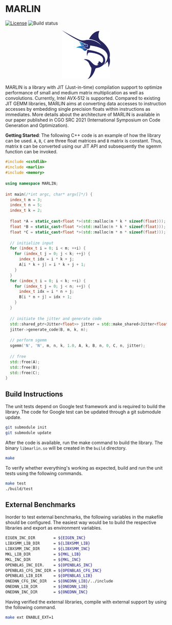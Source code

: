 # MARLIN

[![License](https://img.shields.io/badge/license-BSD3-blue.svg "BSD 3-Clause License")](LICENSE.md) ![Build status](https://github.com/malithj/marlin/actions/workflows/c-cpp.yml/badge.svg)

<div align="center">
  <img src="docs/marlin.png" width="150" alt="MARLIN"/>
</div>

MARLIN is a library with JIT (Just-in-time) compilation support to optimize performance of small and medium matrix multiplication as well as convolutions. Currently, <span>Intel&#160;AVX&#8209;512</span> is supported. Compared to existing JIT GEMM libraries, MARLIN aims at converting data accesses to instruction accesses by embedding single precision floats within instructions as immediates. More details about the architecture of MARLIN is available in our paper published in CGO SRC 2021 (International Symposium on Code Generation and Optimization).


<a name="getting-started"></a><a name="hello-libxsmm"></a>**Getting Started**: The following C++ code is an example of how the library can be used. `A`, `B`, `C` are three float matrices and `B` matrix is constant. Thus, matrix `B` can be converted using our JIT API and subsequently the sgemm function can be invoked.

```cpp
#include <cstdlib>
#include <marlin>
#include <memory>

using namespace MARLIN;

int main(/*int argc, char* argv[]*/) {
  index_t m = 3;
  index_t n = 5;
  index_t k = 2;

  float *A = static_cast<float *>(std::malloc(m * k * sizeof(float)));
  float *B = static_cast<float *>(std::malloc(n * k * sizeof(float)));
  float *C = static_cast<float *>(std::malloc(m * n * sizeof(float)));
  
  // initialize input
  for (index_t i = 0; i < m; ++i) {
    for (index_t j = 0; j < k; ++j) {
      index_t idx = i * k + j;
      A[i * k + j] = i * k + j + 1;
    }
  }
  for (index_t i = 0; i < k; ++i) {
    for (index_t j = 0; j < n; ++j) {
      index_t idx = i * n + j;
      B[i * n + j] = idx + 1;
    }
  }
  
  // initiate the jitter and generate code
  std::shared_ptr<Jitter<float>> jitter = std::make_shared<Jitter<float>>();
  jitter->generate_code(B, m, k, n);

  // perform sgemm
  sgemm('N', 'N', m, n, k, 1.0, A, k, B, n, 0, C, n, jitter);

  // free
  std::free(A);
  std::free(B);
  std::free(C);
}
```

## Build Instructions

The unit tests depend on Google test framework and is required to build the library. The code for Google test can be updated through a git submodule update.

```bash
git submodule init
git submodule update
```

After the code is available, run the make command to build the library. The binary `libmarlin.so` will be created in the `build` directory. 

```bash
make
```

To verify whether everything's working as expected, build and run the unit tests using the following commands.

```bash
make test
./build/test
```

## External Benchmarks

Inorder to test external benchmarks, the following variables in the makefile should be configured. The easiest way would be to build the respective libraries and export as environment variables. 

```bash
EIGEN_INC_DIR        = ${EIGEN_INC}
LIBXSMM_LIB_DIR	     = ${LIBXSMM_LIB}
LIBXSMM_INC_DIR	     = ${LIBXSMM_INC}
MKL_LIB_DIR          = ${MKL_LIB}
MKL_INC_DIR          = ${MKL_INC}
OPENBLAS_INC_DIR.    = ${OPENBLAS_INC}
OPENBLAS_CFG_INC_DIR = ${OPENBLAS_CFG_INC}
OPENBLAS_LIB_DIR     = ${OPENBLAS_LIB}
ONEDNN_CFG_INC_DIR   = ${ONEDNN_LIB}/../include
ONEDNN_LIB_DIR       = ${ONEDNN_LIB}
ONEDNN_INC_DIR       = ${ONEDNN_INC}
```

Having verified the external libraries, compile with external support by using the following command. 

```bash
make ext ENABLE_EXT=1
```
